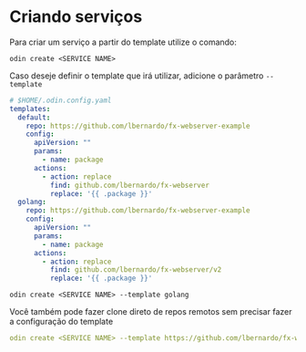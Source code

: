 # Criando serviços

Para criar um serviço a partir do template utilize o comando:

```shell
odin create <SERVICE NAME>
```

Caso deseje definir o template que irá utilizar, adicione o parâmetro `--template`

```yaml
# $HOME/.odin.config.yaml
templates:
  default:
    repo: https://github.com/lbernardo/fx-webserver-example
    config:
      apiVersion: ""
      params:
        - name: package
      actions:
        - action: replace
          find: github.com/lbernardo/fx-webserver
          replace: '{{ .package }}'
  golang:
    repo: https://github.com/lbernardo/fx-webserver-example
    config:
      apiVersion: ""
      params:
        - name: package
      actions:
        - action: replace
          find: github.com/lbernardo/fx-webserver/v2
          replace: '{{ .package }}'
```

```shell
odin create <SERVICE NAME> --template golang
```

Você também pode fazer clone direto de repos remotos sem precisar fazer a configuração do template

```yaml
odin create <SERVICE NAME> --template https://github.com/lbernardo/fx-webserver-example
```

